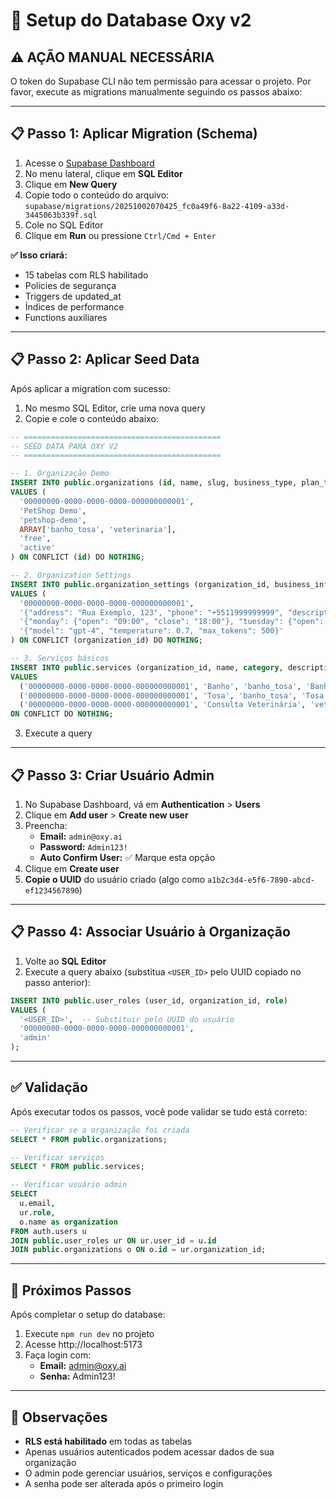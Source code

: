 # 🔧 Setup do Database Oxy v2

## ⚠️ AÇÃO MANUAL NECESSÁRIA

O token do Supabase CLI não tem permissão para acessar o projeto. Por favor, execute as migrations manualmente seguindo os passos abaixo:

---

## 📋 Passo 1: Aplicar Migration (Schema)

1. Acesse o [Supabase Dashboard](https://supabase.com/dashboard/project/cdndnwglcieylfgzbwts)
2. No menu lateral, clique em **SQL Editor**
3. Clique em **New Query**
4. Copie todo o conteúdo do arquivo: `supabase/migrations/20251002070425_fc0a49f6-8a22-4109-a33d-3445063b339f.sql`
5. Cole no SQL Editor
6. Clique em **Run** ou pressione `Ctrl/Cmd + Enter`

**✅ Isso criará:**
- 15 tabelas com RLS habilitado
- Policies de segurança
- Triggers de updated_at
- Índices de performance
- Functions auxiliares

---

## 📋 Passo 2: Aplicar Seed Data

Após aplicar a migration com sucesso:

1. No mesmo SQL Editor, crie uma nova query
2. Copie e cole o conteúdo abaixo:

```sql
-- ============================================
-- SEED DATA PARA OXY V2
-- ============================================

-- 1. Organização Demo
INSERT INTO public.organizations (id, name, slug, business_type, plan_type, status)
VALUES (
  '00000000-0000-0000-0000-000000000001',
  'PetShop Demo',
  'petshop-demo',
  ARRAY['banho_tosa', 'veterinaria'],
  'free',
  'active'
) ON CONFLICT (id) DO NOTHING;

-- 2. Organization Settings
INSERT INTO public.organization_settings (organization_id, business_info, operating_hours, ai_config)
VALUES (
  '00000000-0000-0000-0000-000000000001',
  '{"address": "Rua Exemplo, 123", "phone": "+5511999999999", "description": "PetShop de demonstração"}',
  '{"monday": {"open": "09:00", "close": "18:00"}, "tuesday": {"open": "09:00", "close": "18:00"}, "wednesday": {"open": "09:00", "close": "18:00"}, "thursday": {"open": "09:00", "close": "18:00"}, "friday": {"open": "09:00", "close": "18:00"}, "saturday": {"open": "09:00", "close": "13:00"}}',
  '{"model": "gpt-4", "temperature": 0.7, "max_tokens": 500}'
) ON CONFLICT (organization_id) DO NOTHING;

-- 3. Serviços básicos
INSERT INTO public.services (organization_id, name, category, description, duration_minutes, price_cents, is_active)
VALUES
  ('00000000-0000-0000-0000-000000000001', 'Banho', 'banho_tosa', 'Banho completo com secagem', 60, 8000, true),
  ('00000000-0000-0000-0000-000000000001', 'Tosa', 'banho_tosa', 'Tosa higiênica ou completa', 90, 12000, true),
  ('00000000-0000-0000-0000-000000000001', 'Consulta Veterinária', 'veterinaria', 'Consulta veterinária geral', 30, 15000, true)
ON CONFLICT DO NOTHING;
```

3. Execute a query

---

## 📋 Passo 3: Criar Usuário Admin

1. No Supabase Dashboard, vá em **Authentication** > **Users**
2. Clique em **Add user** > **Create new user**
3. Preencha:
   - **Email:** `admin@oxy.ai`
   - **Password:** `Admin123!`
   - **Auto Confirm User:** ✅ Marque esta opção
4. Clique em **Create user**
5. **Copie o UUID** do usuário criado (algo como `a1b2c3d4-e5f6-7890-abcd-ef1234567890`)

---

## 📋 Passo 4: Associar Usuário à Organização

1. Volte ao **SQL Editor**
2. Execute a query abaixo (substitua `<USER_ID>` pelo UUID copiado no passo anterior):

```sql
INSERT INTO public.user_roles (user_id, organization_id, role)
VALUES (
  '<USER_ID>',  -- Substituir pelo UUID do usuário
  '00000000-0000-0000-0000-000000000001',
  'admin'
);
```

---

## ✅ Validação

Após executar todos os passos, você pode validar se tudo está correto:

```sql
-- Verificar se a organização foi criada
SELECT * FROM public.organizations;

-- Verificar serviços
SELECT * FROM public.services;

-- Verificar usuário admin
SELECT
  u.email,
  ur.role,
  o.name as organization
FROM auth.users u
JOIN public.user_roles ur ON ur.user_id = u.id
JOIN public.organizations o ON o.id = ur.organization_id;
```

---

## 🚀 Próximos Passos

Após completar o setup do database:

1. Execute `npm run dev` no projeto
2. Acesse http://localhost:5173
3. Faça login com:
   - **Email:** admin@oxy.ai
   - **Senha:** Admin123!

---

## 📝 Observações

- **RLS está habilitado** em todas as tabelas
- Apenas usuários autenticados podem acessar dados de sua organização
- O admin pode gerenciar usuários, serviços e configurações
- A senha pode ser alterada após o primeiro login
